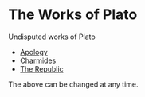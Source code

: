 <!--{{template.comment}}-->

# The Works of Plato <!--# {{title="The Works of Plato"}}-->

Undisputed works of Plato <!--Undisputed works of {{author="Plato"}}-->

* [Apology](https://en.wikisource.org/wiki/Apology_(Plato)) <!--* [{{references.0.title="Apology"}}]({{references.0.link="https://en.wikisource.org/wiki/Apology_(Plato)"}})-->
* [Charmides](https://en.wikisource.org/wiki/Charmides_(Plato)) <!--* [{{references.1.title="Charmides"}}]({{references.1.link="https://en.wikisource.org/wiki/Charmides_(Plato)"}})-->
* [The Republic](https://en.wikisource.org/wiki/The_Republic_of_Plato) <!--* [{{references.2.title="The Republic"}}]({{references.2.link="https://en.wikisource.org/wiki/The_Republic_of_Plato"}})-->

The above can be changed at any time.

